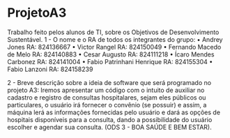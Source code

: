 # ProjetoA3
Trabalho feito pelos alunos de TI, sobre os Objetivos de Desenvolvimento Sustentável.
1 - O nome e o RA de todos os integrantes do grupo:
•	Andrey Jones
RA: 824136667
•	Victor Rangel 
RA: 824150049
•	Fernando Macedo de Melo
RA: 824140883
•	Cesar Augusto
RA: 824111218
•	Ícaro Mendes Carbonez
RA: 824141004
•	Fabio Patrinhani Henrique
RA: 824155304
•	Fabio Lanzoni
RA: 824158239

2 - Breve descrição sobre a ideia de software que será programado no projeto A3:
Iremos apresentar um código com o intuito de auxiliar no cadastro e registro de consultas hospitalares, sejam eles públicos ou particulares, o usuário irá fornecer o convênio (se possuir) e assim, a máquina lerá as informações fornecidas pelo usuário e dará as opções de hospitais disponíveis para a consulta, dando a possibilidade do usuário escolher e agendar sua consulta.
(ODS 3 - BOA SAÚDE E BEM ESTAR).
